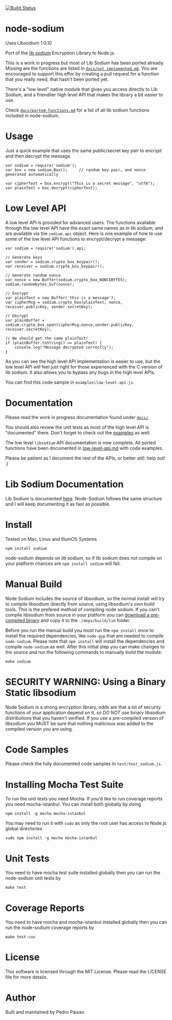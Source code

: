 [![Build Status](https://secure.travis-ci.org/paixaop/node-sodium.png)](http://travis-ci.org/paixaop/node-sodium)

# node-sodium

Uses Libsodium 1.0.10

Port of the [lib sodium](https://github.com/jedisct1/libsodium) Encryption Library to Node.js.

This is a work in progress but most of Lib Sodium has been ported already.
Missing are the functions are listed in [`docs/not implemented.md`](https://github.com/paixaop/node-sodium/blob/split-sodium/docs/not%20implemented.md). You are encouraged to support this effor by creating a pull request for a function that you really need, that hasn't been ported yet.

There's a "low level" native module that gives you access directly to Lib Sodium, and a friendlier high level API that makes the library a bit easier to use.

Check [`docs/ported-functions.md`](https://github.com/paixaop/node-sodium/tree/master/docs/ported-functions.md) for a list of all lib sodium functions included in node-sodium.

# Usage

Just a quick example that uses the same public/secret key pair to encrypt and then decrypt the message.

    var sodium = require('sodium');        
    var box = new sodium.Box();     // random key pair, and nonce generated automatically
    
    var cipherText = box.encrypt("This is a secret message", "utf8");
    var plainText = box.decrypt(cipherText);
    
    
# Low Level API
A low level API is provided for advanced users. The functions available through the low level API have the exact same names as in lib sodium, and are available via the `sodium.api` object. Here is one example of how to use some of the low level API functions to encrypt/decrypt a message:

    var sodium = require('sodium').api;
    
    // Generate keys
    var sender = sodium.crypto_box_keypair();
    var receiver = sodium.crypto_box_keypair();
    
    // Generate random nonce
    var nonce = new Buffer(sodium.crypto_box_NONCEBYTES);
    sodium.randombytes_buf(nonce);
    
    // Encrypt
    var plainText = new Buffer('this is a message');
    var cipherMsg = sodium.crypto_box(plainText, nonce, receiver.publicKey, sender.secretKey);

    // Decrypt
    var plainBuffer = sodium.crypto_box_open(cipherMsg,nonce,sender.publicKey, receiver.secretKey);

    // We should get the same plainText!
    if (plainBuffer.toString() == plainText) {
        console.log("Message decrypted correctly");
    }
    
As you can see the high level API implementation is easier to use, but the low level API will feel just right for those experienced with the C version of lib sodium. It also allows you to bypass any bugs in the high level APIs.

You can find this code sample in `examples\low-level-api.js`.
    
# Documentation
Please read the work in progress documentation found under [`docs/`](https://github.com/paixaop/node-sodium/tree/master/docs).

You should also review the unit tests as most of the high level API is "documented" there.
Don't forget to check out the [examples](https://github.com/paixaop/node-sodium/tree/master/examples) as well.

The low level `libsodium` API documentation is now complete. All ported functions have been documented in [low-level-api.md](./docs/low-level-api.md) with code examples.

Please be patient as I document the rest of the APIs, or better still: help out! :)

# Lib Sodium Documentation
Lib Sodium is documented [here](http://doc.libsodium.org/). Node-Sodium follows the same structure and I will keep documenting it as fast as possible. 

# Install

Tested on Mac, Linux and IllumOS Systems

    npm install sodium
    
node-sodium depends on lib sodium, so if lib sodium does not compile on your platform chances are `npm install sodium` will fail.

# Manual Build

Node Sodium includes the source of libsodium, so the normal install will try to compile libsodium directly from source, using libsodium's own build tools.
This is the prefered method of compiling node sodium.
If you can't compile libsodium from source in your platform you can [download a pre-compiled binary](http://www.libsodium.org/releases) and copy it to the `./deps/build/lib` folder.

Before you run the manual build you must run the `npm install` once to install the required dependencies, like `node-gyp` that are needed to compile `node-sodium`.
Please note that `npm install` will install the dependencies and compile `node-sodium` as well. After this initial step you can make changes to the source and run the following commands to manually build the module:

    make sodium

# SECURITY WARNING: Using a Binary Static libsodium

Node Sodium is a strong encryption library, odds are that a lot of security functions of your application depend on it, so *DO NOT* use binary libsodium distributions that you haven't verified.
If you use a pre-compiled version of libsodium you MUST be sure that nothing mallicious was added to the compiled version you are using.

# Code Samples
Please check the fully documented code samples in `test/test_sodium.js`.

# Installing Mocha Test Suite

To run the unit tests you need Mocha. If you'd like to run coverage reports you need mocha-istanbul. You can install both globally by doing

    npm install -g mocha mocha-istanbul

You may need to run it with `sudo` as only the root user has access to Node.js global directories

    sudo npm install -g mocha mocha-istanbul

# Unit Tests
You need to have mocha test suite installed globally then you can run the node-sodium unit tests by

    make test
    
# Coverage Reports
You need to have mocha and mocha-istanbul installed globally then you can run the node-sodium coverage reports by
	
    make test-cov
	

# License
This software is licensed through the MIT License. Please read the LICENSE file for more details.

# Author

Built and maintained by Pedro Paixao
